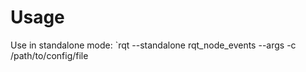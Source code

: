 Usage
=====
Use in standalone mode:
`rqt --standalone rqt_node_events --args -c /path/to/config/file
